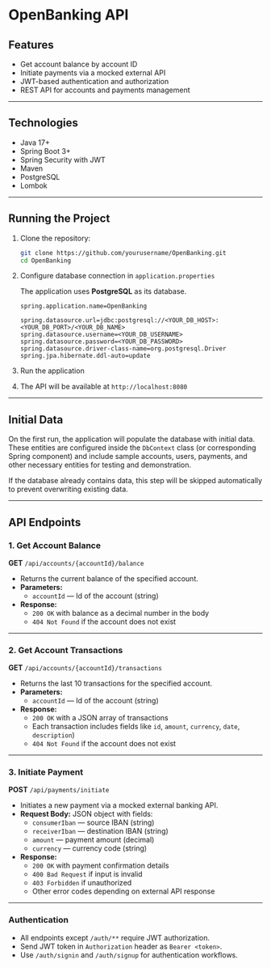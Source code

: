 # OpenBanking API


## Features

- Get account balance by account ID
- Initiate payments via a mocked external API
- JWT-based authentication and authorization
- REST API for accounts and payments management

---

## Technologies

- Java 17+
- Spring Boot 3+
- Spring Security with JWT
- Maven
- PostgreSQL 
- Lombok

---

## Running the Project

1. Clone the repository:
    ```bash
    git clone https://github.com/yourusername/OpenBanking.git
    cd OpenBanking
    ```

2. Configure database connection in `application.properties`

    The application uses **PostgreSQL** as its database.
    ```
    spring.application.name=OpenBanking
    
    spring.datasource.url=jdbc:postgresql://<YOUR_DB_HOST>:<YOUR_DB_PORT>/<YOUR_DB_NAME>
    spring.datasource.username=<YOUR_DB_USERNAME>
    spring.datasource.password=<YOUR_DB_PASSWORD>
    spring.datasource.driver-class-name=org.postgresql.Driver
    spring.jpa.hibernate.ddl-auto=update
    ```

3. Run the application

4. The API will be available at `http://localhost:8080`

---

## Initial Data

On the first run, the application will populate the database with initial data. These entities are configured inside the `DbContext` class (or corresponding Spring component) and include sample accounts, users, payments, and other necessary entities for testing and demonstration.

If the database already contains data, this step will be skipped automatically to prevent overwriting existing data.

---
## API Endpoints

### 1. Get Account Balance
**GET** `/api/accounts/{accountId}/balance`
- Returns the current balance of the specified account.
- **Parameters:**
    - `accountId` — Id of the account (string)
- **Response:**
    - `200 OK` with balance as a decimal number in the body
    - `404 Not Found` if the account does not exist

---

### 2. Get Account Transactions
**GET** `/api/accounts/{accountId}/transactions`
- Returns the last 10 transactions for the specified account.
- **Parameters:**
    - `accountId` — Id of the account (string)
- **Response:**
    - `200 OK` with a JSON array of transactions
    - Each transaction includes fields like `id`, `amount`, `currency`, `date`, `description`)
    - `404 Not Found` if the account does not exist

---

### 3. Initiate Payment
**POST** `/api/payments/initiate`
- Initiates a new payment via a mocked external banking API.
- **Request Body:** JSON object with fields:
    - `consumerIban` — source IBAN (string)
    - `receiverIban` — destination IBAN (string)
    - `amount` — payment amount (decimal)
    - `currency` — currency code (string)
- **Response:**
    - `200 OK` with payment confirmation details
    - `400 Bad Request` if input is invalid
    - `403 Forbidden` if unauthorized
    - Other error codes depending on external API response

---

### Authentication

- All endpoints except `/auth/**` require JWT authorization.
- Send JWT token in `Authorization` header as `Bearer <token>`.
- Use `/auth/signin` and `/auth/signup` for authentication workflows.  
